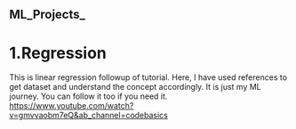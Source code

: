 ## ML_Projects_
# 1.Regression

This is linear regression followup of tutorial.
Here, I have used references to get dataset and understand the concept accordingly. It is just my ML journey. You can follow it too if you need it.
https://www.youtube.com/watch?v=gmvvaobm7eQ&ab_channel=codebasics
